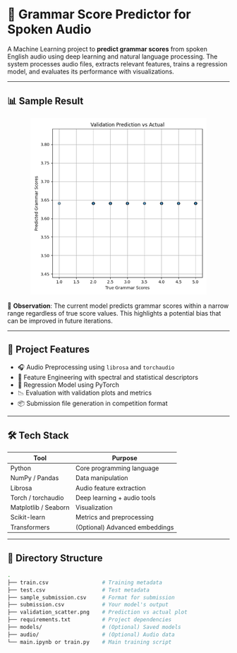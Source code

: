 # 🧠 Grammar Score Predictor for Spoken Audio

A Machine Learning project to **predict grammar scores** from spoken English audio using deep learning and natural language processing. The system processes audio files, extracts relevant features, trains a regression model, and evaluates its performance with visualizations.

---

## 📊 Sample Result

<p align="center">
  <img src="validation_scatter.png" alt="Validation Prediction vs Actual" width="400"/>
</p>

📌 **Observation**: The current model predicts grammar scores within a narrow range regardless of true score values. This highlights a potential bias that can be improved in future iterations.

---

## 🚀 Project Features

- 🎧 Audio Preprocessing using `librosa` and `torchaudio`
- 🧠 Feature Engineering with spectral and statistical descriptors
- 🔬 Regression Model using PyTorch
- 📉 Evaluation with validation plots and metrics
- 📦 Submission file generation in competition format

---

## 🛠️ Tech Stack

| Tool           | Purpose                      |
|----------------|-------------------------------|
| Python         | Core programming language     |
| NumPy / Pandas | Data manipulation             |
| Librosa        | Audio feature extraction      |
| Torch / torchaudio | Deep learning + audio tools |
| Matplotlib / Seaborn | Visualization           |
| Scikit-learn   | Metrics and preprocessing     |
| Transformers   | (Optional) Advanced embeddings |

---

## 📁 Directory Structure

```bash
.
├── train.csv                 # Training metadata
├── test.csv                  # Test metadata
├── sample_submission.csv     # Format for submission
├── submission.csv            # Your model's output
├── validation_scatter.png    # Prediction vs actual plot
├── requirements.txt          # Project dependencies
├── models/                   # (Optional) Saved models
├── audio/                    # (Optional) Audio data
└── main.ipynb or train.py    # Main training script
